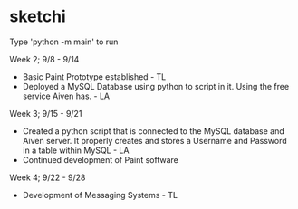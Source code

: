 # sketchi


Type 'python -m main' to run

Week 2; 9/8 - 9/14
- Basic Paint Prototype established - TL
- Deployed a MySQL Database using python to script in it. Using the free service Aiven has. - LA

Week 3; 9/15 - 9/21
- Created a python script that is connected to the MySQL database and Aiven server. It properly creates and stores a Username and Password in a table within MySQL - LA
- Continued development of Paint software

Week 4; 9/22 - 9/28
- Development of Messaging Systems - TL